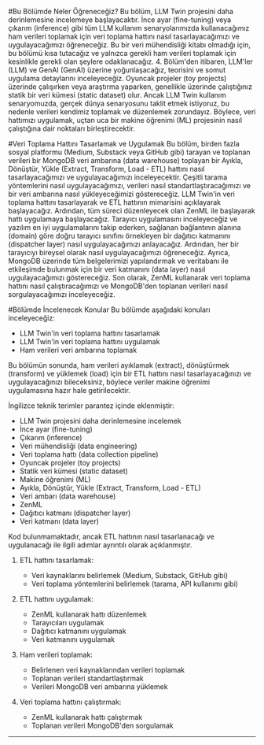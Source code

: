 #Bu Bölümde Neler Öğreneceğiz?
Bu bölüm, LLM Twin projesini daha derinlemesine incelemeye başlayacaktır. İnce ayar (fine-tuning) veya çıkarım (inference) gibi tüm LLM kullanım senaryolarımızda kullanacağımız ham verileri toplamak için veri toplama hattını nasıl tasarlayacağımızı ve uygulayacağımızı öğreneceğiz. Bu bir veri mühendisliği kitabı olmadığı için, bu bölümü kısa tutacağız ve yalnızca gerekli ham verileri toplamak için kesinlikle gerekli olan şeylere odaklanacağız. 4. Bölüm'den itibaren, LLM'ler (LLM) ve GenAI (GenAI) üzerine yoğunlaşacağız, teorisini ve somut uygulama detaylarını inceleyeceğiz. Oyuncak projeler (toy projects) üzerinde çalışırken veya araştırma yaparken, genellikle üzerinde çalıştığınız statik bir veri kümesi (static dataset) olur. Ancak LLM Twin kullanım senaryomuzda, gerçek dünya senaryosunu taklit etmek istiyoruz, bu nedenle verileri kendimiz toplamak ve düzenlemek zorundayız. Böylece, veri hattımızı uygulamak, uçtan uca bir makine öğrenimi (ML) projesinin nasıl çalıştığına dair noktaları birleştirecektir.

#Veri Toplama Hattını Tasarlamak ve Uygulamak
Bu bölüm, birden fazla sosyal platformu (Medium, Substack veya GitHub gibi) tarayan ve toplanan verileri bir MongoDB veri ambarına (data warehouse) toplayan bir Ayıkla, Dönüştür, Yükle (Extract, Transform, Load - ETL) hattını nasıl tasarlayacağımızı ve uygulayacağımızı inceleyecektir. Çeşitli tarama yöntemlerini nasıl uygulayacağımızı, verileri nasıl standartlaştıracağımızı ve bir veri ambarına nasıl yükleyeceğimizi göstereceğiz. 
LLM Twin'in veri toplama hattını tasarlayarak ve ETL hattının mimarisini açıklayarak başlayacağız. Ardından, tüm süreci düzenleyecek olan ZenML ile başlayarak hattı uygulamaya başlayacağız. Tarayıcı uygulamasını inceleyeceğiz ve yazılım en iyi uygulamalarını takip ederken, sağlanan bağlantının alanına (domain) göre doğru tarayıcı sınıfını örnekleyen bir dağıtıcı katmanını (dispatcher layer) nasıl uygulayacağımızı anlayacağız. Ardından, her bir tarayıcıyı bireysel olarak nasıl uygulayacağımızı öğreneceğiz. Ayrıca, MongoDB üzerinde tüm belgelerimizi yapılandırmak ve veritabanı ile etkileşimde bulunmak için bir veri katmanını (data layer) nasıl uygulayacağımızı göstereceğiz. Son olarak, ZenML kullanarak veri toplama hattını nasıl çalıştıracağımızı ve MongoDB'den toplanan verileri nasıl sorgulayacağımızı inceleyeceğiz.

#Bölümde İncelenecek Konular
Bu bölümde aşağıdaki konuları inceleyeceğiz:
- LLM Twin'in veri toplama hattını tasarlamak
- LLM Twin'in veri toplama hattını uygulamak
- Ham verileri veri ambarına toplamak

Bu bölümün sonunda, ham verileri ayıklamak (extract), dönüştürmek (transform) ve yüklemek (load) için bir ETL hattını nasıl tasarlayacağınızı ve uygulayacağınızı bileceksiniz, böylece veriler makine öğrenimi uygulamasına hazır hale getirilecektir.

İngilizce teknik terimler parantez içinde eklenmiştir:
- LLM Twin projesini daha derinlemesine incelemek 
- İnce ayar (fine-tuning)
- Çıkarım (inference)
- Veri mühendisliği (data engineering)
- Veri toplama hattı (data collection pipeline)
- Oyuncak projeler (toy projects)
- Statik veri kümesi (static dataset)
- Makine öğrenimi (ML)
- Ayıkla, Dönüştür, Yükle (Extract, Transform, Load - ETL)
- Veri ambarı (data warehouse)
- ZenML 
- Dağıtıcı katmanı (dispatcher layer)
- Veri katmanı (data layer)

Kod bulunmamaktadır, ancak ETL hattının nasıl tasarlanacağı ve uygulanacağı ile ilgili adımlar ayrıntılı olarak açıklanmıştır. 
1. ETL hattını tasarlamak: 
   - Veri kaynaklarını belirlemek (Medium, Substack, GitHub gibi)
   - Veri toplama yöntemlerini belirlemek (tarama, API kullanımı gibi)

2. ETL hattını uygulamak:
   - ZenML kullanarak hattı düzenlemek
   - Tarayıcıları uygulamak
   - Dağıtıcı katmanını uygulamak
   - Veri katmanını uygulamak

3. Ham verileri toplamak:
   - Belirlenen veri kaynaklarından verileri toplamak
   - Toplanan verileri standartlaştırmak
   - Verileri MongoDB veri ambarına yüklemek

4. Veri toplama hattını çalıştırmak:
   - ZenML kullanarak hattı çalıştırmak
   - Toplanan verileri MongoDB'den sorgulamak

---

